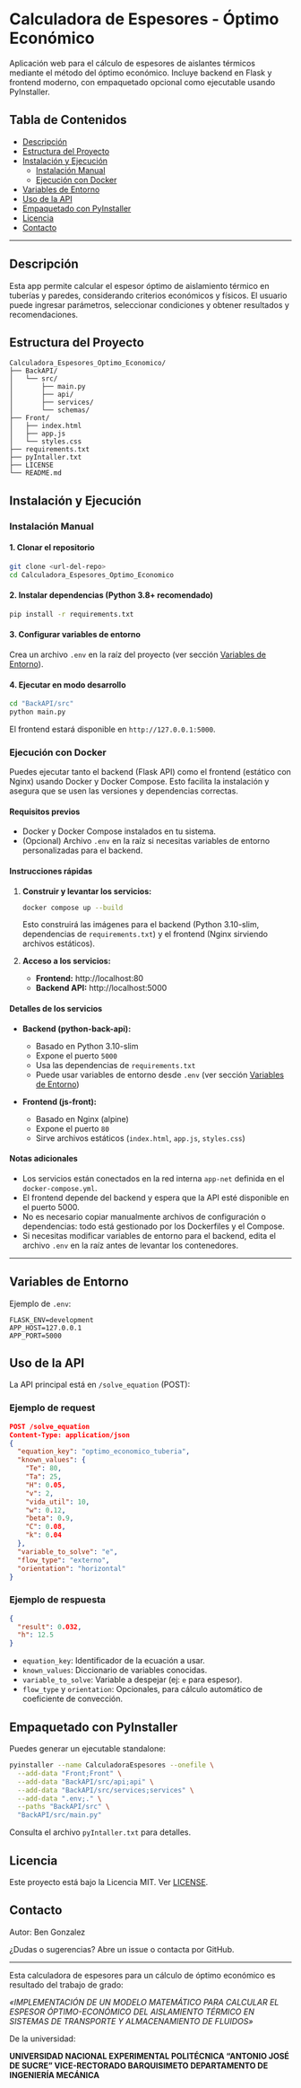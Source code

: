 # Calculadora de Espesores - Óptimo Económico

Aplicación web para el cálculo de espesores de aislantes térmicos mediante el método del óptimo económico. Incluye backend en Flask y frontend moderno, con empaquetado opcional como ejecutable usando PyInstaller.

## Tabla de Contenidos
- [Descripción](#descripción)
- [Estructura del Proyecto](#estructura-del-proyecto)
- [Instalación y Ejecución](#instalación-y-ejecución)
  - [Instalación Manual](#instalación-manual)
  - [Ejecución con Docker](#ejecución-con-docker)
- [Variables de Entorno](#variables-de-entorno)
- [Uso de la API](#uso-de-la-api)
- [Empaquetado con PyInstaller](#empaquetado-con-pyinstaller)
- [Licencia](#licencia)
- [Contacto](#contacto)

---

## Descripción
Esta app permite calcular el espesor óptimo de aislamiento térmico en tuberías y paredes, considerando criterios económicos y físicos. El usuario puede ingresar parámetros, seleccionar condiciones y obtener resultados y recomendaciones.

## Estructura del Proyecto
```
Calculadora_Espesores_Optimo_Economico/
├── BackAPI/
│   └── src/
│       ├── main.py
│       ├── api/
│       ├── services/
│       └── schemas/
├── Front/
│   ├── index.html
│   ├── app.js
│   └── styles.css
├── requirements.txt
├── pyIntaller.txt
├── LICENSE
└── README.md
```

## Instalación y Ejecución

### Instalación Manual
#### 1. Clonar el repositorio
```sh
git clone <url-del-repo>
cd Calculadora_Espesores_Optimo_Economico
```

#### 2. Instalar dependencias (Python 3.8+ recomendado)
```sh
pip install -r requirements.txt
```

#### 3. Configurar variables de entorno
Crea un archivo `.env` en la raíz del proyecto (ver sección [Variables de Entorno](#variables-de-entorno)).

#### 4. Ejecutar en modo desarrollo
```sh
cd "BackAPI/src"
python main.py
```
El frontend estará disponible en `http://127.0.0.1:5000`.

### Ejecución con Docker

Puedes ejecutar tanto el backend (Flask API) como el frontend (estático con Nginx) usando Docker y Docker Compose. Esto facilita la instalación y asegura que se usen las versiones y dependencias correctas.

#### Requisitos previos
- Docker y Docker Compose instalados en tu sistema.
- (Opcional) Archivo `.env` en la raíz si necesitas variables de entorno personalizadas para el backend.

#### Instrucciones rápidas
1. **Construir y levantar los servicios:**
   ```sh
   docker compose up --build
   ```
   Esto construirá las imágenes para el backend (Python 3.10-slim, dependencias de `requirements.txt`) y el frontend (Nginx sirviendo archivos estáticos).

2. **Acceso a los servicios:**
   - **Frontend:** http://localhost:80
   - **Backend API:** http://localhost:5000

#### Detalles de los servicios
- **Backend (python-back-api):**
  - Basado en Python 3.10-slim
  - Expone el puerto `5000`
  - Usa las dependencias de `requirements.txt`
  - Puede usar variables de entorno desde `.env` (ver sección [Variables de Entorno](#variables-de-entorno))

- **Frontend (js-front):**
  - Basado en Nginx (alpine)
  - Expone el puerto `80`
  - Sirve archivos estáticos (`index.html`, `app.js`, `styles.css`)

#### Notas adicionales
- Los servicios están conectados en la red interna `app-net` definida en el `docker-compose.yml`.
- El frontend depende del backend y espera que la API esté disponible en el puerto 5000.
- No es necesario copiar manualmente archivos de configuración o dependencias: todo está gestionado por los Dockerfiles y el Compose.
- Si necesitas modificar variables de entorno para el backend, edita el archivo `.env` en la raíz antes de levantar los contenedores.

---

## Variables de Entorno
Ejemplo de `.env`:
```
FLASK_ENV=development
APP_HOST=127.0.0.1
APP_PORT=5000
```

## Uso de la API
La API principal está en `/solve_equation` (POST):

### Ejemplo de request
```json
POST /solve_equation
Content-Type: application/json
{
  "equation_key": "optimo_economico_tuberia",
  "known_values": {
    "Te": 80,
    "Ta": 25,
    "H": 0.05,
    "v": 2,
    "vida_util": 10,
    "w": 0.12,
    "beta": 0.9,
    "C": 0.08,
    "k": 0.04
  },
  "variable_to_solve": "e",
  "flow_type": "externo",
  "orientation": "horizontal"
}
```

### Ejemplo de respuesta
```json
{
  "result": 0.032,
  "h": 12.5
}
```

- `equation_key`: Identificador de la ecuación a usar.
- `known_values`: Diccionario de variables conocidas.
- `variable_to_solve`: Variable a despejar (ej: `e` para espesor).
- `flow_type` y `orientation`: Opcionales, para cálculo automático de coeficiente de convección.

## Empaquetado con PyInstaller
Puedes generar un ejecutable standalone:

```sh
pyinstaller --name CalculadoraEspesores --onefile \
  --add-data "Front;Front" \
  --add-data "BackAPI/src/api;api" \
  --add-data "BackAPI/src/services;services" \
  --add-data ".env;." \
  --paths "BackAPI/src" \
  "BackAPI/src/main.py"
```

Consulta el archivo `pyIntaller.txt` para detalles.

## Licencia
Este proyecto está bajo la Licencia MIT. Ver [LICENSE](LICENSE).

## Contacto
Autor: Ben Gonzalez

¿Dudas o sugerencias? Abre un issue o contacta por GitHub.

---
Esta calculadora de espesores para un cálculo de óptimo económico es resultado del trabajo de grado:

*«IMPLEMENTACIÓN DE UN MODELO MATEMÁTICO PARA CALCULAR EL ESPESOR ÓPTIMO-ECONÓMICO DEL AISLAMIENTO TÉRMICO EN SISTEMAS DE TRANSPORTE Y ALMACENAMIENTO DE FLUIDOS»*

De la universidad:

**UNIVERSIDAD NACIONAL EXPERIMENTAL POLITÉCNICA “ANTONIO JOSÉ DE SUCRE” VICE-RECTORADO BARQUISIMETO DEPARTAMENTO DE INGENIERÍA MECÁNICA**
